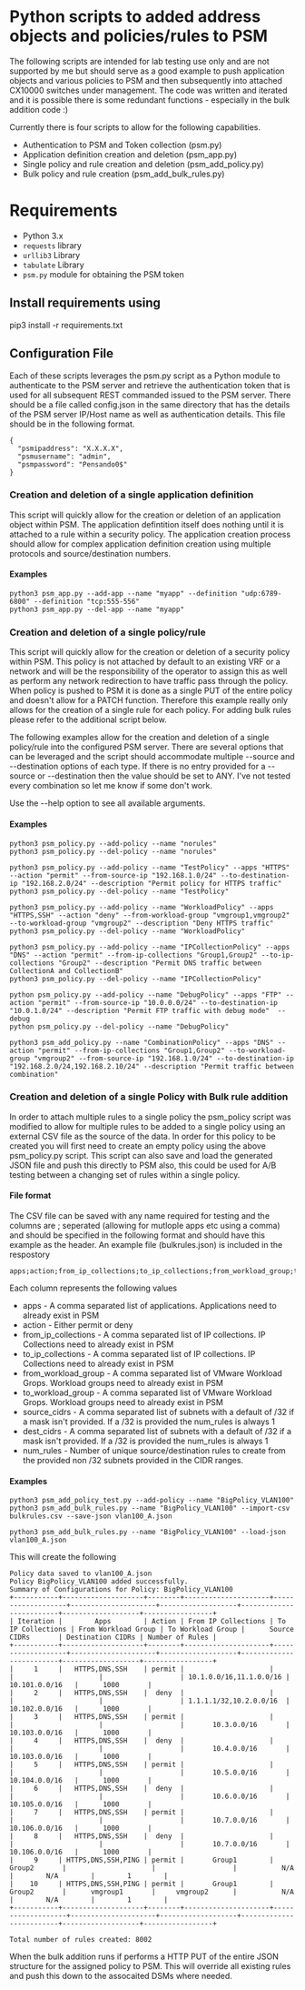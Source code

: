# Python scripts to added address objects and policies/rules to PSM 

The following scripts are intended for lab testing use only and are not supported by me but should serve as a good example to push application objects and various policies to PSM and then subsequently into attached CX10000 switches under management. The code was written and iterated and it is possible there is some redundant functions - especially in the bulk addition code :) 

Currently there is four scripts to allow for the following capabilities. 

* Authentication to PSM and Token collection   (psm.py)
* Application definition creation and deletion (psm_app.py)
* Single policy and rule creation and deletion (psm_add_policy.py) 
* Bulk policy and rule creation                (psm_add_bulk_rules.py) 


# Requirements

* Python 3.x
* `requests` library
* `urllib3` Library
* `tabulate` Library
* `psm.py` module for obtaining the PSM token


## Install requirements using 

pip3 install -r requirements.txt

##  Configuration File

Each of these scripts leverages the psm.py script as a Python module to authenticate to the PSM server and retrieve the authentication token that is used for all subsequent REST commanded issued to the PSM server. There should be a file called config.json in the same directory that has the details of the PSM server IP/Host name as well as authentication details. This file should be in the following format. 

```
{
  "psmipaddress": "X.X.X.X",
  "psmusername": "admin",
  "psmpassword": "Pensando0$"
}
```

### Creation and deletion of a single application definition 

This script will quickly allow for the creation or deletion of an application object within PSM. The application defintition itself does nothing until it is attached to a rule within a security policy. The application creation process should allow for complex application definition creation using multiple protocols and source/destination numbers. 

#### Examples 
```
python3 psm_app.py --add-app --name "myapp" --definition "udp:6789-6800" --definition "tcp:555-556"
python3 psm_app.py --del-app --name "myapp"
```

### Creation and deletion of a single policy/rule

This script will quickly allow for the creation or deletion of a security policy within PSM. This policy is not attached by default to an existing VRF or a network and will be the responsibility of the operator to assign this as well as perform any network redirection to have traffic pass through the policy. When policy is pushed to PSM it is done as a single PUT of the entire policy and doesn't allow for a PATCH function. Therefore this example really only allows for the creation of a single rule for each policy. For adding bulk rules please refer to the additional script below. 

The following examples allow for the creation and deletion of a single policy/rule into the configured PSM server. There are several options that can be leveraged and the script should accommodate multiple --source and --destination options of each type. If there is no entry provided for a --source or --destination then the value should be set to ANY. I've not tested every combination so let me know if some don't work. 

Use the --help option to see all available arguments. 

#### Examples
```
python3 psm_policy.py --add-policy --name "norules"
python3 psm_policy.py --del-policy --name "norules"

python3 psm_policy.py --add-policy --name "TestPolicy" --apps "HTTPS" --action "permit" --from-source-ip "192.168.1.0/24" --to-destination-ip "192.168.2.0/24" --description "Permit policy for HTTPS traffic"
python3 psm_policy.py --del-policy --name "TestPolicy"

python3 psm_policy.py --add-policy --name "WorkloadPolicy" --apps "HTTPS,SSH" --action "deny" --from-workload-group "vmgroup1,vmgroup2" --to-workload-group "vmgroup2" --description "Deny HTTPS traffic"
python3 psm_policy.py --del-policy --name "WorkloadPolicy" 

python3 psm_policy.py --add-policy --name "IPCollectionPolicy" --apps "DNS" --action "permit" --from-ip-collections "Group1,Group2" --to-ip-collections "Group2" --description "Permit DNS traffic between CollectionA and CollectionB"
python3 psm_policy.py --del-policy --name "IPCollectionPolicy"

python psm_policy.py --add-policy --name "DebugPolicy" --apps "FTP" --action "permit" --from-source-ip "10.0.0.0/24" --to-destination-ip "10.0.1.0/24" --description "Permit FTP traffic with debug mode"  --debug
python psm_policy.py --del-policy --name "DebugPolicy" 

python3 psm_add_policy.py --name "CombinationPolicy" --apps "DNS" --action "permit" --from-ip-collections "Group1,Group2" --to-workload-group "vmgroup2" --from-source-ip "192.168.1.0/24" --to-destination-ip "192.168.2.0/24,192.168.2.10/24" --description "Permit traffic between combination"
```

### Creation and deletion of a single Policy with Bulk rule addition

In order to attach multiple rules to a single policy the psm_policy script was modified to allow for multiple rules to be added to a single policy using an external CSV file as the source of the data. In order for this policy to be created you will first need to create an empty policy using the above psm_policy.py script. This script can also save and load the generated JSON file and push this directly to PSM also, this could be used for A/B testing between a changing set of rules within a single policy. 

#### File format 

The CSV file can be saved with any name required for testing and the columns are ; seperated (allowing for mutlople apps etc using a comma) and should be specified in the following format and should have this example as the header. An example file (bulkrules.json) is included in the respostory 

```
apps;action;from_ip_collections;to_ip_collections;from_workload_group;to_workload_group;source_cidrs;dest_cidrs;num_rules
```

Each column represents the following values 

* apps                  - A comma separated list of applications. Applications need to already exist in PSM 
* action                - Either permit or deny 
* from_ip_collections   - A comma separated list of IP collections. IP Collections need to already exist in PSM 
* to_ip_collections     - A comma separated list of IP collections. IP Collections need to already exist in PSM 
* from_workload_group   - A comma separated list of VMware Workload Grops. Workload groups need to already exist in PSM 
* to_workload_group     - A comma separated list of VMware Workload Grops. Workload groups need to already exist in PSM 
* source_cidrs          - A comma separated list of subnets with a default of /32 if a mask isn't provided. If a /32 is provided the num_rules is always 1 
* dest_cidrs            - A comma separated list of subnets with a default of /32 if a mask isn't provided. If a /32 is provided the num_rules is always 1
* num_rules             - Number of unique source/destination rules to create from the provided non /32 subnets provided in the CIDR ranges. 

#### Examples
```
python3 psm_add_policy_test.py --add-policy --name "BigPolicy_VLAN100"
python3 psm_add_bulk_rules.py --name "BigPolicy_VLAN100" --import-csv bulkrules.csv --save-json vlan100_A.json

python3 psm_add_bulk_rules.py --name "BigPolicy_VLAN100" --load-json vlan100_A.json
```

This will create the following 

```
Policy data saved to vlan100_A.json
Policy BigPolicy_VLAN100 added successfully.
Summary of Configurations for Policy: BigPolicy_VLAN100
+-----------+--------------------+--------+---------------------+-------------------+---------------------+-------------------+-------------------------+-------------------+-----------------+
| Iteration |        Apps        | Action | From IP Collections | To IP Collections | From Workload Group | To Workload Group |      Source CIDRs       | Destination CIDRs | Number of Rules |
+-----------+--------------------+--------+---------------------+-------------------+---------------------+-------------------+-------------------------+-------------------+-----------------+
|     1     |   HTTPS,DNS,SSH    | permit |                     |                   |                     |                   | 10.1.0.0/16,11.1.0.0/16 |   10.101.0.0/16   |      1000       |
|     2     |   HTTPS,DNS,SSH    |  deny  |                     |                   |                     |                   | 1.1.1.1/32,10.2.0.0/16  |   10.102.0.0/16   |      1000       |
|     3     |   HTTPS,DNS,SSH    | permit |                     |                   |                     |                   |       10.3.0.0/16       |   10.103.0.0/16   |      1000       |
|     4     |   HTTPS,DNS,SSH    |  deny  |                     |                   |                     |                   |       10.4.0.0/16       |   10.103.0.0/16   |      1000       |
|     5     |   HTTPS,DNS,SSH    | permit |                     |                   |                     |                   |       10.5.0.0/16       |   10.104.0.0/16   |      1000       |
|     6     |   HTTPS,DNS,SSH    |  deny  |                     |                   |                     |                   |       10.6.0.0/16       |   10.105.0.0/16   |      1000       |
|     7     |   HTTPS,DNS,SSH    | permit |                     |                   |                     |                   |       10.7.0.0/16       |   10.106.0.0/16   |      1000       |
|     8     |   HTTPS,DNS,SSH    |  deny  |                     |                   |                     |                   |       10.7.0.0/16       |   10.106.0.0/16   |      1000       |
|     9     | HTTPS,DNS,SSH,PING | permit |       Group1        |      Group2       |                     |                   |           N/A           |        N/A        |        1        |
|    10     | HTTPS,DNS,SSH,PING | permit |       Group1        |      Group2       |      vmgroup1       |     vmgroup2      |           N/A           |        N/A        |        1        |
+-----------+--------------------+--------+---------------------+-------------------+---------------------+-------------------+-------------------------+-------------------+-----------------+

Total number of rules created: 8002
```

When the bulk addition runs if performs a HTTP PUT of the entire JSON structure for the assigned policy to PSM. This will override all existing rules and push this down to the assocaited DSMs where needed.  

